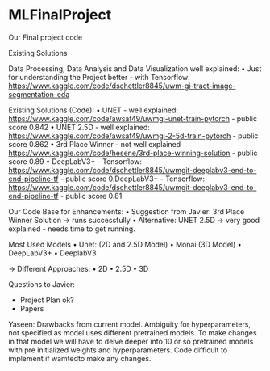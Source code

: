 # MLFinalProject
Our Final project code 

Existing Solutions 

Data Processing, Data Analysis and Data Visualization well explained: 
•	Just for understanding the Project better - with Tensorflow:  https://www.kaggle.com/code/dschettler8845/uwm-gi-tract-image-segmentation-eda 

Existing Solutions (Code): 
•	UNET - well explained: https://www.kaggle.com/code/awsaf49/uwmgi-unet-train-pytorch - public score 0.842 
•	UNET 2.5D - well explained: https://www.kaggle.com/code/awsaf49/uwmgi-2-5d-train-pytorch - public score 0.862
•	3rd Place Winner - not well explained https://www.kaggle.com/code/hesene/3rd-place-winning-solution - public score 0.89
•	DeepLabV3+  - Tensorflow: https://www.kaggle.com/code/dschettler8845/uwmgit-deeplabv3-end-to-end-pipeline-tf - public score 0.DeepLabV3+  - Tensorflow: https://www.kaggle.com/code/dschettler8845/uwmgit-deeplabv3-end-to-end-pipeline-tf - public score 0.81

Our Code Base for Enhancements: 
•	Suggestion from Javier: 3rd Place Winner Solution -> runs successfully
•	Alternative: UNET 2.5D -> very good explained - needs time to get running.

Most Used Models
•	Unet: (2D and 2.5D Model) 
•	Monai (3D Model) 
•	DeepLabV3+
•	DeeplabV3

-> Different Approaches: 
•	2D
•	2.5D
•	3D

Questions to Javier: 
- Project Plan ok? 
- Papers


Yaseen:
Drawbacks from current model. 
Ambiguity for hyperparameters, not specified as model uses different pretrained models. To make changes in that model we will have to delve deeper into 10 or so pretrained models with pre initialized weights and hyperparameters. 
Code difficult to implement if wamtedto make any changes. 


